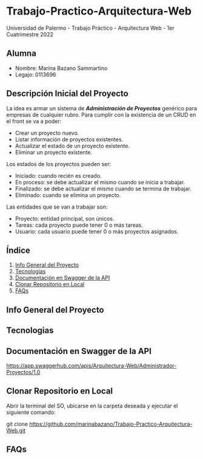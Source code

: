 # Trabajo-Practico-Arquitectura-Web
Universidad de Palermo - Trabajo Práctico - Arquitectura Web - 1er Cuatrimestre 2022

## Alumna
* Nombre: Marina Bazano Sammartino
* Legajo: 0113696

## Descripción Inicial del Proyecto
La idea es armar un sistema de ***Administración de Proyectos*** genérico para empresas de cualquier rubro.
Para cumplir con la existencia de un CRUD en el front se va a poder:
* Crear un proyecto nuevo.
* Listar información de proyectos existentes.
* Actualizar el estado de un proyecto existente.
* Eliminar un proyecto existente.

Los estados de los proyectos pueden ser:
* Iniciado: cuando recién es creado.
* En proceso: se debe actualizar el mismo cuando se inicia a trabajar.
* Finalizado: se debe actualizar el mismo cuando se termina de trabajar.
* Eliminado: cuando se elimina un proyecto.

Las entidades que se van a trabajar son:
* Proyecto: entidad principal, son únicos.
* Tareas: cada proyecto puede tener 0 o más tareas.
* Usuario: cada usuario puede tener 0 o más proyectos asignados.

## Índice

1. [Info General del Proyecto](#general-info)
2. [Tecnologias](#technologies)
3. [Documentación en Swagger de la API](#swagger)
4. [Clonar Repositorio en Local](#installation)
5. [FAQs](#faqs)


## Info General del Proyecto
<a name="general-info"></a>

## Tecnologias
<a name="technologies"></a>

## Documentación en Swagger de la API
<a name="swagger"></a>
https://app.swaggerhub.com/apis/Arquitectura-Web/Administrador-Proyectos/1.0

## Clonar Repositorio en Local
<a name="installation"></a>

Abrir la terminal del SO, ubicarse en la carpeta deseada y ejecutar el siguiente comando:

git clone https://github.com/marinabazano/Trabajo-Practico-Arquitectura-Web.git

## FAQs
<a name="faqs"></a>
